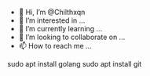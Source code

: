 - 👋 Hi, I’m @Chilthxqn
- 👀 I’m interested in ...
- 🌱 I’m currently learning ...
- 💞️ I’m looking to collaborate on ...
- 📫 How to reach me ...

<!---
Chilthxqn/Chilthxqn is a ✨ special ✨ repository because its `README.md` (this file) appears on your GitHub profile.
You can click the Preview link to take a look at your changes.
--->
sudo apt install golang
sudo apt install git
